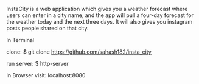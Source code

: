 InstaCity is a web application which gives you a weather forecast where users can enter in a city name, and the app will pull a four-day forecast for the weather today and the next three days. It will also gives you instagram posts people shared on that city.

In Terminal

clone: $ git clone https://github.com/sahash182/insta_city

run server: $ http-server

In Browser visit: localhost:8080